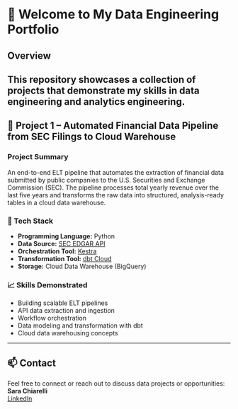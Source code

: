 # 👋 Welcome to My Data Engineering Portfolio

##  Overview
This repository showcases a collection of projects that demonstrate my skills in **data engineering** and **analytics engineering**. 
---

## :scroll: Project 1 – Automated Financial Data Pipeline from SEC Filings to Cloud Warehouse

### Project Summary
An end-to-end ELT pipeline that automates the extraction of financial data submitted by public companies to the U.S. Securities and Exchange Commission (SEC). The pipeline processes total yearly revenue over the last five years and transforms the raw data into structured, analysis-ready tables in a cloud data warehouse.

### 🔧 Tech Stack
- **Programming Language:** Python  
- **Data Source:** [SEC EDGAR API](https://www.sec.gov/edgar.shtml)  
- **Orchestration Tool:** [Kestra](https://kestra.io/)  
- **Transformation Tool:** [dbt Cloud](https://www.getdbt.com/)  
- **Storage:** Cloud Data Warehouse (BigQuery)

### 📈 Skills Demonstrated
- Building scalable ELT pipelines  
- API data extraction and ingestion  
- Workflow orchestration  
- Data modeling and transformation with dbt  
- Cloud data warehousing concepts

---

## 📫 Contact  
Feel free to connect or reach out to discuss data projects or opportunities:  
**Sara Chiarelli**  
[LinkedIn](www.linkedin.com/in/sara-chiarelli-397167276)  


